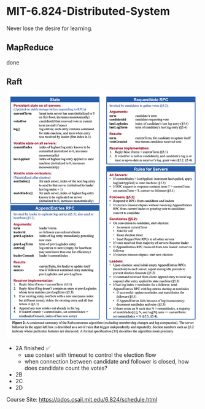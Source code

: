 # MIT-6.824-Distributed-System
Never lose the desire for learning.

## MapReduce
done

## Raft
![Raft接口详情](./pics/figure2.png)
- 2A   finished ✅
  - use context with timeout to control the election flow 
  - when connection between candidate and follower is closed, how does candidate count the votes?
- 2B
- 2C
- 2D

Course Site: https://pdos.csail.mit.edu/6.824/schedule.html
